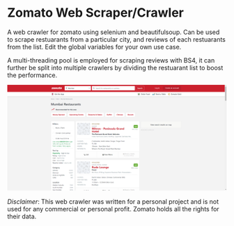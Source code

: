 Zomato Web Scraper/Crawler
===========================

A web crawler for zomato using selenium and beautifulsoup. Can be used to scrape restuarants from a particular city, and reviews of each restuarants from the list. Edit the global variables for your own use case.

A multi-threading pool is employed for scraping reviews with BS4, it can further be split into multiple crawlers by dividing the restuarant list to boost the performance.

![alt text](screenshot.png "Zomato Screenshot from Selenium WebDriver")

*Disclaimer*: This web crawler was written for a personal project and is not used for any commercial or personal profit. Zomato holds all the rights for their data.
